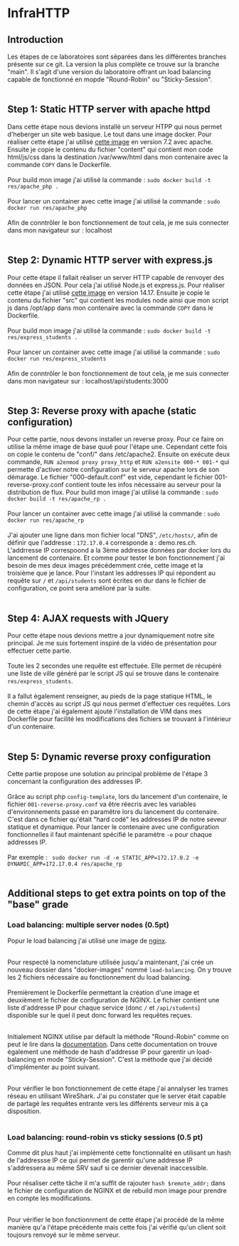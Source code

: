 # InfraHTTP

## Introduction
Les étapes de ce laboratoires sont séparées dans les différentes branches présente sur ce git. La version la plus complète ce trouve sur la branche "main". Il s'agit d'une version du laboratoire offrant un load balancing capable de fonctionné en mopde "Round-Robin" ou "Sticky-Session". </br></br>

## Step 1: Static HTTP server with apache httpd
Dans cette étape nous devions installé un serveur HTPP qui nous permet d'heberger un site web basique. Le tout dans une image docker.
Pour réaliser cette étape j'ai utilisé [cette image](https://hub.docker.com/_/php) en version 7.2 avec apache. Ensuite je copie le contenu du fichier "content" qui contient mon code html/js/css dans la destination /var/www/html dans mon contenaire avec la commande ```COPY``` dans le Dockerfile. </br></br>
Pour build mon image j'ai utilisé la commande : ```sudo docker build -t res/apache_php .```</br></br>
Pour lancer un container avec cette image j'ai utilisé la commande : ```sudo docker run res/apache_php```</br></br>
Afin de conntrôler le bon fonctionnement de tout cela, je me suis connecter dans mon navigateur sur : localhost</br></br>


## Step 2: Dynamic HTTP server with express.js
Pour cette étape il fallait réaliser un server HTTP capable de renvoyer des données en JSON. Pour cela j'ai utilisé Node.js et express.js. Pour réaliser cette étape j'ai utilisé [cette image](https://hub.docker.com/_/node) en version 14.17. Ensuite je copie le contenu du fichier "src" qui contient les modules node ainsi que mon script js dans /opt/app dans mon contenaire avec la commande ```COPY``` dans le Dockerfile.</br> </br>
Pour build mon image j'ai utilisé la commande : ```sudo docker build -t res/express_students .```</br></br>
Pour lancer un container avec cette image j'ai utilisé la commande : ```sudo docker run res/express_students```</br></br>
Afin de conntrôler le bon fonctionnement de tout cela, je me suis connecter dans mon navigateur sur : localhost/api/students:3000</br></br>

## Step 3: Reverse proxy with apache (static configuration)
Pour cette partie, nous devons installer un reverse proxy. Pour ce faire on utilise la même image de base quuê pour l'étape une. Cependant cette fois on copie le contenu de "conf/" dans /etc/apache2. Ensuite on exécute deux commande, ```RUN a2enmod proxy proxy_http``` et ```RUN a2ensite 000-* 001-*``` qui permette d'activer notre configuration sur le serveur apache lors de son démarage. Le fichier "000-default.conf" est vide, cependant le fichier 001-reverse-proxy.conf contient toute les infos nécessaire au serveur pour la distribution de flux. 
Pour build mon image j'ai utilisé la commande : ```sudo docker build -t res/apache_rp .```</br></br>
Pour lancer un container avec cette image j'ai utilisé la commande : ```sudo docker run res/apache_rp```</br></br>
J'ai ajouter une ligne dans mon fichier local "DNS", ```/etc/hosts/```, afin de définir que l'addresse : ```172.17.0.4``` corresponde a : demo.res.ch. L'addrresse IP correspoond a la 3ème addresse données par docker lors du lancement de contenaire. Et comme pour tester le bon fonctionnement j'ai besoin de mes deux images précédemment crée, cette image et la troisième que je lance. Pour l'instant les addresses IP qui répondent au requête sur ```/``` et ```/api/students``` sont écrites en dur dans le fichier de configuration, ce point sera amélioré par la suite.</br></br>

## Step 4: AJAX requests with JQuery
Pour cette étape nous devions mettre a jour dynamiquement notre site principal. Je me suis fortement inspiré de la vidéo de présentation pour effectuer cette partie. 
</br></br>
Toute les 2 secondes une requête est effectuée. Elle permet de récupéré une liste de ville généré par le script JS qui se trouve dans le contenaire ```res/express_students```.</br></br>
Il a fallut également renseigner, au pieds de la page statique HTML, le chemin d'accès au script JS qui nous permet d'effectuer ces requêtes. Lors de cette étape j'ai également ajouté l'installation de VIM dans mes Dockerfile pour facilité les modifications des fichiers se trouvant à l'intérieur d'un contenaire.</br></br>

## Step 5: Dynamic reverse proxy configuration
Cette partie propose une solution au principal problème de l'étape 3 concernant la configuration des addresses IP. 
</br></br>
Grâce au script php ```config-template```, lors du lancement d'un contenaire, le fichier ```001-reverse-proxy.conf``` va être réecris avec les variables d'environnements passé en paramêtre lors du lancement du contenaire. C'est dans ce fichier qu'était "hard codé" les addresses IP de notre seveur statique et dynamique. Pour lancer le contenaire avec une configuration fonctionnelles il faut maintenant spécifié  le paramètre ```-e``` pour chaque addresses IP. 
</br></br>
Par exemple : ``` sudo docker run -d -e STATIC_APP=172.17.0.2 -e DYNAMIC_APP=172.17.0.4 res/apache_rp``` </br></br>

## Additional steps to get extra points on top of the "base" grade
### Load balancing: multiple server nodes (0.5pt)
Popur le load balancing j'ai utilisé une image de [nginx](https://hub.docker.com/_/nginx). </br></br>

Pour respecté la nomenclature utilisée jusqu'a maintenant, j'ai crée un nouveau dossier dans "docker-images" nommé ```load-balancing```. On y trouve les 2 fichiers nécessaire au fonctionnement du load balancing. </br></br>
Premièrement le Dockerfile permettant la création d'une image et deuxièment le fichier de configuration de NGINX. Le fichier contient une liste d'addresse IP pour chaque service (donc ```/``` et ```/api/students```) disponible sur le quel il peut donc forward les requêtes reçues. </br></br>

Initialement NGINX utilise par défault la méthode "Round-Robin" comme on peut le lire dans la [documentation](https://docs.nginx.com/nginx/admin-guide/load-balancer/http-load-balancer/#method). Dans cette documentation on trouve également une méthode de hash d'addresse IP pour garentir un load-balancing en mode "Sticky-Session". C'est la méthode que j'ai décidé d'implémenter au point suivant.</br></br>

Pour vérifier le bon fonctionnement de cette étape j'ai annalyser les trames réseau en utilisant WireShark. J'ai pu constater que le server était capable de partagé les requêtes entrante vers les différents serveur mis à ça disposition. </br></br>

### Load balancing: round-robin vs sticky sessions (0.5 pt)
Comme dit plus haut j'ai implémenté cette fonctionnalité en utilisant un hash de l'addressse IP ce qui permet de garentir qu'une addresse IP s'addressera au même SRV sauf si ce dernier devenait inaccessible. </br></br>
Pour résaliser cette tâche il m'a suffit de rajouter ```hash $remote_addr;``` dans le fichier de configuration de NGINX et de rebuild mon image pour prendre en compte les modifications.</br></br>

Pour vérifier le bon fonctionnment de cette étape j'ai procédé de la même manière qu'a l'étape précédente mais cette fois j'ai vérifié qu'un client soit toujours renvoyé sur le même serveur.

